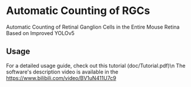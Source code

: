 # Automatic Counting of RGCs
Automatic Counting of Retinal Ganglion Cells in the Entire Mouse Retina Based on Improved YOLOv5

## Usage
For a detailed usage guide, check out this tutorial (doc/Tutorial.pdf)\n
The software's description video is available in the https://www.bilibili.com/video/BV1uN411U7c9
